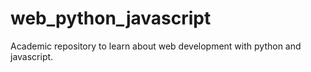 # web_python_javascript
Academic repository to learn about web development with python and javascript.
